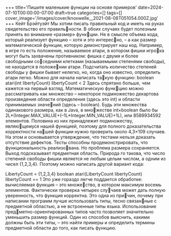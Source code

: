 +++
title='Пишите маленькие функции на основе примеров'
date=2024-07-10T00:00:00-07:00
draft=true
categories=[]
tags=[]
cover_image='/images/cover/knoxwelle__2021-08-08T051054.000Z.jpg'
+++
Кейт Брэйтуэйт
Мы хо­тим пи­сать пра­виль­ный код и иметь на руках свидетельство его правильности. В обоих случаях будет полезным принять во внимание «размер» функции. Не в смысле объема кода, который реализует функцию – хотя и это интересно, – а как размер математической функции, которую демонстрирует наш код.
Например, в игре го есть положение, называемое атари, в котором фишки игрока могут быть захвачены противником: фишка с двумя и более свободными соседними клетками (называемыми степенями свободы), не находится в положении атари. Подсчитать количество степеней свободы у фишки бывает нелегко, 
но, когда оно известно, определить атари легко. Можно для начала написать такую функцию:
boolean atari(int libertyCount)
 libertyCount < 2
Здесь спрятано больше, чем кажется на первый взгляд. Математическую функцию можно рассматривать как множество – некоторое подмножество декартова 
произведения области определения (здесь это int) и области принимаемых значений (здесь – boolean). Будь эти множества одинакового размера, как в Java, в множестве int×boolean было бы 2L*(Integer.MAX_VALUE+(–1L*Integer.MIN_VALUE)+1L), или 
8589934592 элементов. Половина из них принадлежит подмножеству, являющемуся нашей функцией, поэтому для полного доказательства корректности нашей функции нужно проверить около 4,3×109 случаев.
На этом и основывается утверждение, что тестами нельзя доказать отсутствие 
дефектов. Тесты способны продемонстрировать, что функциональность реализована. Но проблема размера сохраняется.
Выход подсказывает предметная область. Природа го такова, что число степеней 
свободы фишки является не любым целым числом, а одним из чисел {1,2,3,4}. 
Поэтому можно написать другой вариант кода:

LibertyCount = {1,2,3,4}
boolean atari(LibertyCount libertyCount)
 libertyCount == 1
Это уже гораздо легче поддается обработке: вычисляемая функция – это множество, в котором максимум восемь элементов. Фактически проверка четырех случаев может дать полную уверенность, что функция корректна. Это одна из причин, почему при написании программ лучше использовать типы, тесно связанные с предметной областью, а не встроенные типы языка. Использование предметно-ориентированных типов часто позволяет значительно уменьшить размер 
функций. Один из способов выяснить, какими должны быть эти типы, – это 
найти примеры и определить термины предметной области до того, как писать 
функцию.